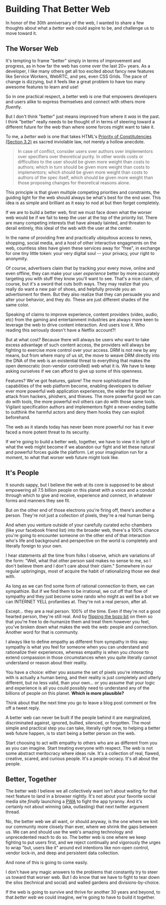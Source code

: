# Building That Better Web

In honor of the 30th anniversary of the web, I wanted to share a few thoughts about what a *better web* could aspire to be, and challenge us to move toward it.

## The Worser Web

It's tempting to frame "better" simply in terms of improvement and progress, as in how far the web has come over the last 20+ years. As a developer, I like many others get all too excited about fancy new features like Service Workers, WebRTC, and yes, even CSS Grids. The pace of change is dizzying, but it feels like a great problem to have too many awesome features to learn and use!

So in one practical respect, a better web is one that empowers developers and users alike to express themselves and connect with others more *fluent*ly.

But I don't think "better" just means improved from where it *was* in the past. I think "better" really needs to be thought of in terms of steering toward a different future for the web than where some forces might want to take it.

To me, a *better web* is one that takes HTML's [Priority of Constitutencies (Section 3.2)](https://www.w3.org/TR/html-design-principles/#priority-of-constituencies) as sacred inviolable law, not merely a hollow anecdote.

> In case of conflict, consider users over authors over implementors over specifiers over theoretical purity. In other words costs or difficulties to the user should be given more weight than costs to authors; which in turn should be given more weight than costs to implementors; which should be given more weight than costs to authors of the spec itself, which should be given more weight than those proposing changes for theoretical reasons alone.

This principle is that given multiple competing priorities and constraints, the guiding light for the web should always be what's best for the end user. This idea is as simple and brilliant as it easy to nod at but then forget completely.

If we are to build a better web, first we must face down what the worser web would be if we fail to keep the user at the top of the priority list. There are many competing interests that have already tainted, and threaten to derail entirely, this ideal of the web with the user at the center.

In the name of providing free and practically ubiquitous access to news, shopping, social media, and a host of other interactive engagments on the web, countless sites have given these services away for "free", in exchange for one tiny little token: your very digital soul -- your privacy, your right to anonymity.

Of course, advertisers claim that by tracking your every move, online and even offline, they can make your user *experience* better by more accurately targeting you with stuff they know you'll want to see. That's a nice claim, of course, but it's a sword that cuts both ways. They may realize that you really do want a new pair of shoes, and helpfully provide you an advertisment for them. But they also realize that they can persuade you and alter your behavior, and they do. These are just different shades of the same color.

Speaking of claims to improve experience, content providers (video, audio, etc) from the gaming and entertainment industries are always more keen to leverage the web to drive content interaction. And users love it. Who reading this seriously doesn't have a Netflix account?!

But at what cost? Because there will always be users who want to take excess advantage of such content access, the providers will always be fighting to exercise more control over your access. DRM is not new by any means, but from where many of us sit, the move to weave DRM directly into the DNA of the web is an existential threat to everything that makes the open democratic (non-vendor controlled) web what it is. We have to keep asking ourselves if we can afford to give up some of this openness.

Features? We've got features, galore! The more sophisticated the capabilities of the web platform become, enabling developers to deliver ever more powerful web application experiences, the wider the target for attack from hackers, phishers, and thieves. The more powerful good we can do with tools, the more powerful evil others can do with those same tools. Vigilant specification authors and implementors fight a never-ending battle to outthink the harmful actors and deny them hooks they can exploit beforehand.

The web as it stands today has never been more powerful nor has it ever faced a more potent threat to its security.

If we're going to build a better web, together, we have to view it in light of what the web might become if we abandon our fight and let these natural and powerful forces guide the platform. Let your imagination run for a moment, to what that worser web future might look like.

## It's People

It sounds sappy, but I believe the web at its core is supposed to be about empowering all 7.5 billion people on this planet with a voice and a conduit through which to give and receive, experience and connect, in whatever forms and manners they see fit.

But on the other end of those electrons you're firing off, there's another a person. They're not just a collection of pixels, they're a real human being.

And when you venture outside of your carefully curated echo chambers (like your facebook friend list) into the broader web, there's a 100% chance you're going to encounter someone on the other end of that interaction who's life and background and perspective on the world is completely and literally foreign to your own.

I hear statements all the time from folks I observe, which are variations of the form: "Well, what that other person said makes no sense to me, so I don't believe them and I don't care about their claim." Somewhere in our regular upbringings, most of acquire the habit of rationalizing those we deal with.

As long as we can find some form of rational connection to them, we can sympathize. But if we find them to be irrational, we cut off that flow of sympathy and they just become some rando who might as well be a bot we can INTERNET YELL profanities at. They're not a real person, after all.

Except... they are a real person. 100% of the time. Even if they're not a good hearted person, they're still real. And by [flipping the bozo bit](https://en.wikipedia.org/wiki/Bozo_bit) on them so that you're free to de-humanize them and treat them however you feel, you've broken down what makes the web the web: people and connection. Another word for that is community.

I always like to define empathy as different from sympathy in this way: sympathy is what you feel for someone when you can understand and rationalize their experiences, whereas empathy is when you *choose* to extend compassion in those circumstances when you quite literally cannot understand or reason about their reality.

You have a choice: either you assume the set of pixels you're interacting with is actually a human being, and their reality is just completely and utterly different, but no less valid, than your own... or you assume that your logic and experience is all you could possibly need to understand any of the billions of people on this planet. **Which is more plausible?**

Think about that the next time you go to leave a blog post comment or fire off a tweet reply.

A better web can never be built if the people behind it are marginalized, discriminated against, ignored, bullied, silenced, or forgotten. The most simple and practical step you can take, literally right now, to helping a better web future happen, is to start being a better person on the web.

Start choosing to act with empathy to others who are as different from you as you can imagine. Start treating everyone with respect. The web is not some abstract meritocracy where ideas rule. It's a collection of real, flawed, creative, scared, and curious people. It's a people-ocracy. It's all about the people.

## Better, Together

The better web I believe we all collectively want isn't about waiting for that next feature to land in a browser nightly. It's not about your favorite social media site *finally* launching a [PWA](https://developers.google.com/web/progressive-web-apps/) to fight the app tyranny. And it's certainly not about winning (aka, outlasting) that next twitter argument thread.

No, the better web we all want, or should anyway, is the one where we knit our community more closely than ever, where we shrink the gaps between us. We can and should use the web's amazing technology and unprecedented reach to do so. The better web is one where we keep fighting to put users first, and we reject continually and vigorously the urges to wrap "but, users like it" around evil intentions like non-open control, vendor lock-in, and deep and persistent data collection.

And none of this is going to come easily.

I don't have any magic answers to the problems that constantly try to steer us toward that worser web. But I do know that we have to fight to tear down the silos (technical and social) and walled gardens and divisions-by-choice.

If the web is going to survive and thrive for another 30 years and beyond, to that *better web* we could imagine, we're going to have to build it together.
